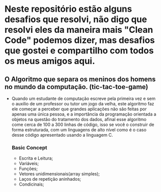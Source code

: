 # Neste repositório estão alguns desafios que resolvi, não digo que resolvi eles da maneira mais "Clean Code" podemos dizer, mas desafios que gostei e compartilho com todos os meus amigos aqui.

## O Algoritmo que separa os meninos dos homens no mundo da computação. (tic-tac-toe-game)
 - Quando um estudante de computação escreve pela primeira vez e sem o auxilio de um professor ou tutor um jogo da velha, este algoritmo faz ele começar a perceber que grandes aplicações não são feitas por apenas uma única pessoa, e a importância da programação orientada a objetos na questão do tratamento dos dados, afinal esse algoritmo come cerca de 100 a 300 linhas de código, isso se você o construir de forma estruturada, com um linguagens de alto nível como é o caso desse código apresentado usando a linguagem C.
   ### Basic Concept
    - Escrita e Leitura;
    - Variáveis;
    - Funções;
    - Vetores unidimensionais(array simples);
    - Laços de repetição aninhados;
    - Condicinais;
